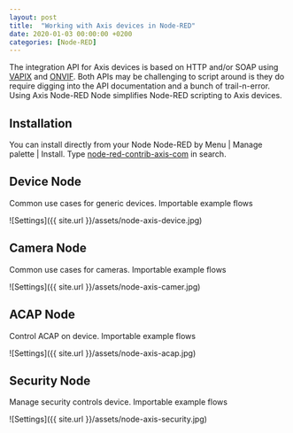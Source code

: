 ```yaml
---
layout: post
title:  "Working with Axis devices in Node-RED"
date: 2020-01-03 00:00:00 +0200
categories: [Node-RED]
---
```


The integration API for Axis devices is based on HTTP and/or SOAP using [VAPIX](https://www.axis.com/vapix-library/) and [ONVIF](https://www.onvif.org/). 
Both APIs may be challenging to script around is they do require digging into the API documentation and a bunch of trail-n-error.  Using Axis Node-RED Node simplifies Node-RED scripting to Axis devices.

## Installation
You can install directly from your Node Node-RED by Menu | Manage palette | Install.  Type [node-red-contrib-axis-com](https://flows.nodered.org/node/node-red-contrib-axis-com) in search.

## Device Node
Common use cases for generic devices.  Importable example flows  

![Settings]({{ site.url }}/assets/node-axis-device.jpg)

## Camera Node
Common use cases for cameras.  Importable example flows  

![Settings]({{ site.url }}/assets/node-axis-camer.jpg)

## ACAP Node
Control ACAP on device.  Importable example flows  

![Settings]({{ site.url }}/assets/node-axis-acap.jpg)

## Security Node
Manage security controls device.  Importable example flows  

![Settings]({{ site.url }}/assets/node-axis-security.jpg)

